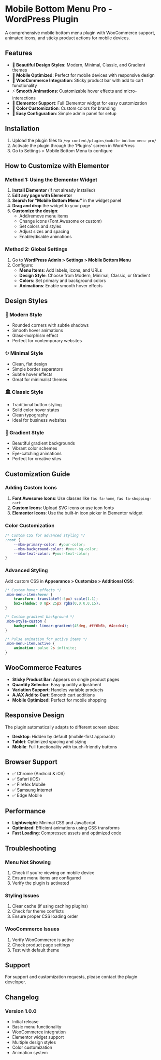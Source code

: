 # Mobile Bottom Menu Pro - WordPress Plugin

A comprehensive mobile bottom menu plugin with WooCommerce support, animated icons, and sticky product actions for mobile devices.

## Features

- 🎨 **Beautiful Design Styles**: Modern, Minimal, Classic, and Gradient themes
- 📱 **Mobile Optimized**: Perfect for mobile devices with responsive design
- 🛒 **WooCommerce Integration**: Sticky product bar with add to cart functionality
- ⚡ **Smooth Animations**: Customizable hover effects and micro-interactions
- 🎯 **Elementor Support**: Full Elementor widget for easy customization
- 🎨 **Color Customization**: Custom colors for branding
- 🔧 **Easy Configuration**: Simple admin panel for setup

## Installation

1. Upload the plugin files to `/wp-content/plugins/mobile-bottom-menu-pro/`
2. Activate the plugin through the 'Plugins' screen in WordPress
3. Go to Settings > Mobile Bottom Menu to configure

## How to Customize with Elementor

### Method 1: Using the Elementor Widget

1. **Install Elementor** (if not already installed)
2. **Edit any page with Elementor**
3. **Search for "Mobile Bottom Menu"** in the widget panel
4. **Drag and drop** the widget to your page
5. **Customize the design**:
   - Add/remove menu items
   - Change icons (Font Awesome or custom)
   - Set colors and styles
   - Adjust sizes and spacing
   - Enable/disable animations

### Method 2: Global Settings

1. Go to **WordPress Admin > Settings > Mobile Bottom Menu**
2. Configure:
   - **Menu Items**: Add labels, icons, and URLs
   - **Design Style**: Choose from Modern, Minimal, Classic, or Gradient
   - **Colors**: Set primary and background colors
   - **Animations**: Enable smooth hover effects

## Design Styles

### 🎨 Modern Style
- Rounded corners with subtle shadows
- Smooth hover animations
- Glass-morphism effect
- Perfect for contemporary websites

### ✨ Minimal Style
- Clean, flat design
- Simple border separators
- Subtle hover effects
- Great for minimalist themes

### 🏛️ Classic Style
- Traditional button styling
- Solid color hover states
- Clean typography
- Ideal for business websites

### 🌈 Gradient Style
- Beautiful gradient backgrounds
- Vibrant color schemes
- Eye-catching animations
- Perfect for creative sites

## Customization Guide

### Adding Custom Icons

1. **Font Awesome Icons**: Use classes like `fas fa-home`, `fas fa-shopping-cart`
2. **Custom Icons**: Upload SVG icons or use icon fonts
3. **Elementor Icons**: Use the built-in icon picker in Elementor widget

### Color Customization

```css
/* Custom CSS for advanced styling */
:root {
    --mbm-primary-color: #your-color;
    --mbm-background-color: #your-bg-color;
    --mbm-text-color: #your-text-color;
}
```

### Advanced Styling

Add custom CSS in **Appearance > Customize > Additional CSS**:

```css
/* Custom hover effects */
.mbm-menu-item:hover {
    transform: translateY(-5px) scale(1.1);
    box-shadow: 0 8px 25px rgba(0,0,0,0.15);
}

/* Custom gradient background */
.mbm-style-custom {
    background: linear-gradient(45deg, #ff6b6b, #4ecdc4);
}

/* Pulse animation for active items */
.mbm-menu-item.active {
    animation: pulse 2s infinite;
}
```

## WooCommerce Features

- **Sticky Product Bar**: Appears on single product pages
- **Quantity Selector**: Easy quantity adjustment
- **Variation Support**: Handles variable products
- **AJAX Add to Cart**: Smooth cart additions
- **Mobile Optimized**: Perfect for mobile shopping

## Responsive Design

The plugin automatically adapts to different screen sizes:
- **Desktop**: Hidden by default (mobile-first approach)
- **Tablet**: Optimized spacing and sizing
- **Mobile**: Full functionality with touch-friendly buttons

## Browser Support

- ✅ Chrome (Android & iOS)
- ✅ Safari (iOS)
- ✅ Firefox Mobile
- ✅ Samsung Internet
- ✅ Edge Mobile

## Performance

- **Lightweight**: Minimal CSS and JavaScript
- **Optimized**: Efficient animations using CSS transforms
- **Fast Loading**: Compressed assets and optimized code

## Troubleshooting

### Menu Not Showing
1. Check if you're viewing on mobile device
2. Ensure menu items are configured
3. Verify the plugin is activated

### Styling Issues
1. Clear cache (if using caching plugins)
2. Check for theme conflicts
3. Ensure proper CSS loading order

### WooCommerce Issues
1. Verify WooCommerce is active
2. Check product page settings
3. Test with default theme

## Support

For support and customization requests, please contact the plugin developer.

## Changelog

### Version 1.0.0
- Initial release
- Basic menu functionality
- WooCommerce integration
- Elementor widget support
- Multiple design styles
- Color customization
- Animation system